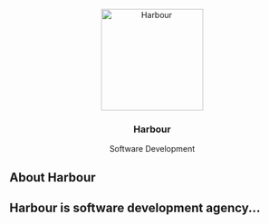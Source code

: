<br />
<div align="center">
  <img src="https://i.ibb.co/42tYDBZ/IMG-1095.png" alt="Harbour" width="180" height="180">
  
  <h3 align="center">Harbour</h3>
  <p align="center">
    Software Development
  </p>
  
</div>

## About Harbour
Harbour is software development agency...
---
